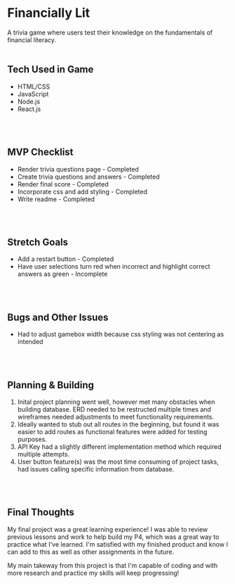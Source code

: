 # Financially Lit

A trivia game where users test their knowledge on the fundamentals of financial literacy.
<br>
<br>

## Tech Used in Game
* HTML/CSS
* JavaScript
* Node.js
* React.js
<br>
<br>

## MVP Checklist
* Render trivia questions page - Completed
* Create trivia questions and answers - Completed
* Render final score - Completed
* Incorporate css and add styling - Completed
* Write readme - Completed
<br>
<br>

## Stretch Goals
* Add a restart button - Completed
* Have user selections turn red when incorrect and highlight correct answers as green - Incomplete
<br>
<br>

## Bugs and Other Issues
* Had to adjust gamebox width because css styling was not centering as intended
<br>
<br>

## Planning & Building
1. Inital project planning went well, however met many obstacles when building database. ERD needed to be restructed multiple times and wireframes needed adjustments to meet functionality requirements.
2. Ideally wanted to stub out all routes in the beginning, but found it was easier to add routes as functional features were added for testing purposes.
3. API Key had a slightly different implementation method which required multiple attempts.
4. User button feature(s) was the most time consuming of project tasks, had issues calling specific information from database.
<br>
<br>

## Final Thoughts
My final project was a great learning experience! I was able to review previous lessons and work to help build my P4, which was a great way to practice what I've learned. I'm satisfied with my finished product and know I can add to this as well as other assignments in the future.

My main takeway from this project is that I'm capable of coding and with more research and practice my skills will keep progressing!